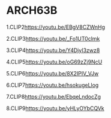 # ARCH63B

1.CLIP2<https://youtu.be/EBgV8CZWnHg>

2.CLIP3<https://youtu.be/_Fo1UT0clmk>

3.CLIP4<https://youtu.be/Y4DjyI3zwz8>

4.CLIP5<https://youtu.be/oG69zZj9NcU>

5.CLIP6<https://youtu.be/8X2IPIV_VJw>

6.CLIP7<https://youtu.be/hsokugeLlog>

7.CLIP8<https://youtu.be/EbqeLndocZg>

8.CLIP9<https://youtu.be/yHLyOYbCQVk>
